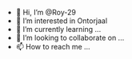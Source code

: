 - 👋 Hi, I’m @Roy-29
- 👀 I’m interested in Ontorjaal
- 🌱 I’m currently learning ...
- 💞️ I’m looking to collaborate on ...
- 📫 How to reach me ...

<!---
Roy-29/Roy-29 is a ✨ special ✨ repository because its `README.md` (this file) appears on your GitHub profile.
You can click the Preview link to take a look at your changes.
--->
